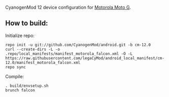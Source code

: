 CyanogenMod 12 device configuration for [Motorola Moto G](http://www.modaco.com/topic/374265-cyanogenmod-12/).

How to build:
-------------

Initialize repo:

    repo init -u git://github.com/CyanogenMod/android.git -b cm-12.0
    curl --create-dirs -L -o .repo/local_manifests/manifest_motorola_falcon.xml -O -L https://raw.githubusercontent.com/legaCyMod/android_local_manifest/cm-12.0/manifest_motorola_falcon.xml
    repo sync

Compile:

    . build/envsetup.sh
    brunch falcon
